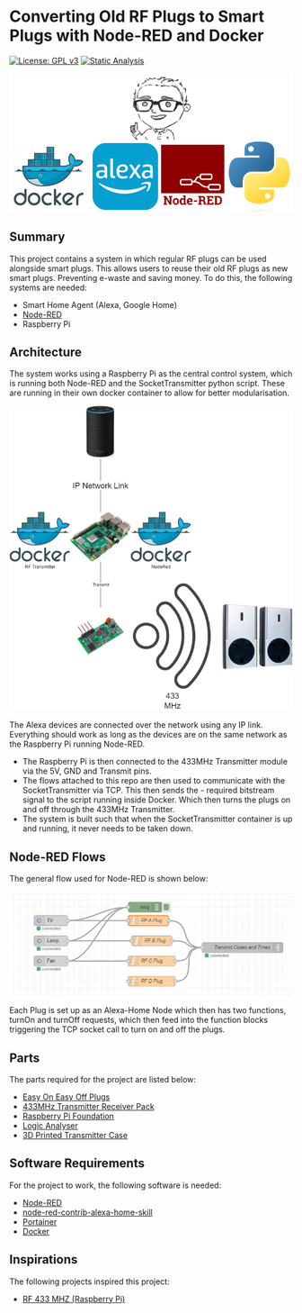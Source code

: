 # Converting Old RF Plugs to Smart Plugs with Node-RED and Docker

[![License: GPL v3](https://img.shields.io/badge/License-GPLv3-blue.svg)](https://www.gnu.org/licenses/gpl-3.0) [![Static Analysis](https://github.com/ScottGibb/LED-Strip-Controller-Octoprint/actions/workflows/Static%20Analysis.yaml/badge.svg)](https://github.com/ScottGibb/LED-Strip-Controller-Octoprint/actions/workflows/Static%20Analysis.yaml)

![Languages and Tools](docs/Languages%20and%20Tools.png)

## Summary

This project contains a system in which regular RF plugs can be used alongside smart plugs. This allows users to reuse
their old RF plugs as new smart plugs. Preventing e-waste and saving money. To do this, the following systems are needed:

- Smart Home Agent (Alexa, Google Home)
- [Node-RED](https://nodered.org/)
- Raspberry Pi

## Architecture

The system works using a Raspberry Pi as the central control system, which is running both Node-RED and the SocketTransmitter python script. These are running in their own docker container to allow for better modularisation.

![System Architecture](docs/System%20Diagram.png)

The Alexa devices are connected over the network using any IP link. Everything should work as long as the devices are on the same network as the Raspberry Pi running Node-RED.

- The Raspberry Pi is then connected to the 433MHz Transmitter module via the 5V, GND and Transmit pins.
- The flows attached to this repo are then used to communicate with the SocketTransmitter via TCP. This then sends the - required bitstream signal to the script running inside Docker. Which then turns the plugs on and off through the 433MHz Transmitter.
- The system is built such that when the SocketTransmitter container is up and running, it never needs to be taken down.

## Node-RED Flows

The general flow used for Node-RED is shown below:

![Node Red Flow](docs/Node%20Red%20Flow.PNG)

Each Plug is set up as an Alexa-Home Node which then has two functions, turnOn and turnOff requests, which then feed into the function blocks triggering the TCP socket call to turn on and off the plugs.

## Parts

The parts required for the project are listed below:

- [Easy On Easy Off Plugs](https://www.amazon.co.uk/Home-Easy-Remote-Control-Socket/dp/B00KC7AHMM)
- [433MHz Transmitter Receiver Pack](https://www.aliexpress.com/item/4000018571977.html?spm=a2g0o.productlist.0.0.76831160l0sedh&algo_pvid=4ed97a32-f054-4d1c-8f60-14a1a476c9e2&algo_exp_id=4ed97a32-f054-4d1c-8f60-14a1a476c9e2-1&pdp_ext_f=%7B%22sku_id%22%3A%2210000000043504110%22%7D&pdp_pi=-1%3B0.61%3B-1%3B-1%40salePrice%3BGBP%3Bsearch-mainSearch)
- [Raspberry Pi Foundation](https://www.raspberrypi.org/)
- [Logic Analyser](https://www.amazon.co.uk/gp/product/B00DAYAREW/ref=ppx_yo_dt_b_search_asin_image?ie=UTF8&psc=1)
- [3D Printed Transmitter Case](https://www.thingiverse.com/thing:5409419)

## Software Requirements

For the project to work, the following software is needed:

- [Node-RED](https://nodered.org/)
- [node-red-contrib-alexa-home-skill](https://flows.nodered.org/node/node-red-contrib-alexa-home-skill)
- [Portainer](https://www.portainer.io/)
- [Docker](https://www.docker.com/)

## Inspirations

The following projects inspired this project:

- [RF 433 MHZ (Raspberry Pi)](https://www.instructables.com/RF-433-MHZ-Raspberry-Pi/)
